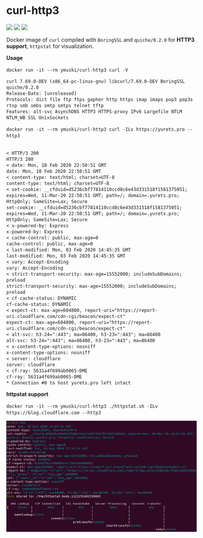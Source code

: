 # curl-http3
[![](https://img.shields.io/docker/cloud/build/ymuski/curl-http3?style=flat-square)](https://hub.docker.com/r/ymuski/curl-http3)
[![](https://img.shields.io/docker/cloud/automated/ymuski/curl-http3?style=flat-square)](https://hub.docker.com/r/ymuski/curl-http3)
[![](https://img.shields.io/docker/pulls/ymuski/curl-http3?style=flat-square)](https://hub.docker.com/r/ymuski/curl-http3)

Docker image of `curl` compiled with  `BoringSSL` and `quiche/0.2.0` for **HTTP3 support**, `httpstat` for visualization.

**Usage**

`docker run -it --rm ymuski/curl-http3 curl -V`
```
curl 7.69.0-DEV (x86_64-pc-linux-gnu) libcurl/7.69.0-DEV BoringSSL quiche/0.2.0
Release-Date: [unreleased]
Protocols: dict file ftp ftps gopher http https imap imaps pop3 pop3s rtsp smb smbs smtp smtps telnet tftp 
Features: alt-svc AsynchDNS HTTP3 HTTPS-proxy IPv6 Largefile NTLM NTLM_WB SSL UnixSockets
```

`docker run -it --rm ymuski/curl-http3 curl -ILv https://yurets.pro --http3`

```

< HTTP/3 200
HTTP/3 200
< date: Mon, 10 Feb 2020 22:50:51 GMT
date: Mon, 10 Feb 2020 22:50:51 GMT
< content-type: text/html; charset=UTF-8
content-type: text/html; charset=UTF-8
< set-cookie: __cfduid=d5236cbf77814110ccd8c6e43d331518f1581375051; expires=Wed, 11-Mar-20 22:50:51 GMT; path=/; domain=.yurets.pro; HttpOnly; SameSite=Lax; Secure
set-cookie: __cfduid=d5236cbf77814110ccd8c6e43d331518f1581375051; expires=Wed, 11-Mar-20 22:50:51 GMT; path=/; domain=.yurets.pro; HttpOnly; SameSite=Lax; Secure
< x-powered-by: Express
x-powered-by: Express
< cache-control: public, max-age=0
cache-control: public, max-age=0
< last-modified: Mon, 03 Feb 2020 14:45:35 GMT
last-modified: Mon, 03 Feb 2020 14:45:35 GMT
< vary: Accept-Encoding
vary: Accept-Encoding
< strict-transport-security: max-age=15552000; includeSubDomains; preload
strict-transport-security: max-age=15552000; includeSubDomains; preload
< cf-cache-status: DYNAMIC
cf-cache-status: DYNAMIC
< expect-ct: max-age=604800, report-uri="https://report-uri.cloudflare.com/cdn-cgi/beacon/expect-ct"
expect-ct: max-age=604800, report-uri="https://report-uri.cloudflare.com/cdn-cgi/beacon/expect-ct"
< alt-svc: h3-24=":443"; ma=86400, h3-23=":443"; ma=86400
alt-svc: h3-24=":443"; ma=86400, h3-23=":443"; ma=86400
< x-content-type-options: nosniff
x-content-type-options: nosniff
< server: cloudflare
server: cloudflare
< cf-ray: 5631a4f699ab0065-DME
cf-ray: 5631a4f699ab0065-DME
* Connection #0 to host yurets.pro left intact
```

**httpstat support**

`docker run -it --rm ymuski/curl-http3 ./httpstat.sh -ILv https://blog.cloudflare.com --http3`

![](httpstat.png?raw=true "HTTPSTAT H3")